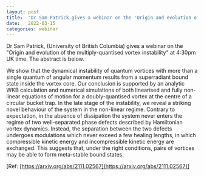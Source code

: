 ```yaml
---
layout: post
title:  "Dr Sam Patrick gives a webinar on the 'Origin and evolution of the multiply-quantised vortex instability' (4:30pm UK time)"
date:   2022-03-15
categories: webinar
---
```

Dr Sam Patrick, (University of British Columbia) gives a webinar on the "Origin and evolution of the multiply-quantised vortex instability" at 4:30pm UK time.
The abstract is below.


We show that the dynamical instability of quantum vortices with more than a single quantum of angular momentum results from a superradiant bound state inside the vortex core. Our conclusion is supported by an analytic WKB calculation and numerical simulations of both linearised and fully non-linear equations of motion for a doubly-quantised vortex at the centre of a circular bucket trap. In the late stage of the instability, we reveal a striking novel behaviour of the system in the non-linear regime. Contrary to expectation, in the absence of dissipation the system never enters the regime of two well-separated phase defects described by Hamiltonian vortex dynamics. Instead, the separation between the two defects undergoes modulations which never exceed a few healing lengths, in which compressible kinetic energy and incompressible kinetic energy are exchanged. This suggests that, under the right conditions, pairs of vortices may be able to form meta-stable bound states.

[Ref: [https://arxiv.org/abs/2111.02567](https://arxiv.org/abs/2111.02567)]

